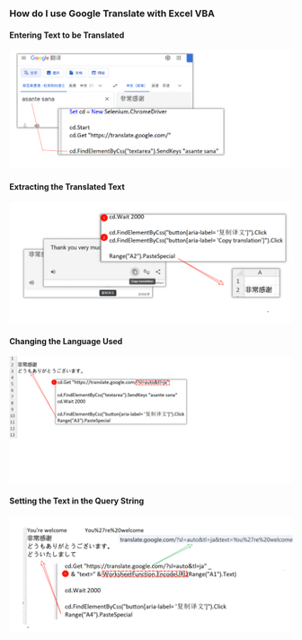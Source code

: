 ### How do I use Google Translate with Excel VBA

#### Entering Text to be Translated

![PixPin_2025-07-23_02-03-51](../images/PixPin_2025-07-23_02-03-51.png)

#### Extracting the Translated Text

![PixPin_2025-07-23_01-46-31](../images/PixPin_2025-07-23_01-46-31.png)

#### Changing the Language Used

![PixPin_2025-07-23_02-02-38](../images/PixPin_2025-07-23_02-02-38.png)

#### Setting the Text in the Query String

![PixPin_2025-07-23_02-24-13](../images/PixPin_2025-07-23_02-24-13.png)
